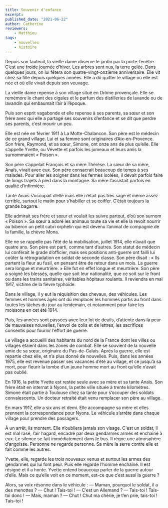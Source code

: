 ```yaml
---
title: Souvenir d'enfance
excerpt: 
published_date: "2021-06-22"
author: Catherine
reviewers:
    - Matthieu
tags:
    - nouvelles
    - histoire
---
```


Depuis son fauteuil, la vieille dame observe le jardin par la porte-fenêtre. C’est une froide journée d’hiver. Les arbres sont nus, la terre gelée. Dans quelques jours, on lui fêtera son quatre-vingt-onzième anniversaire. Elle vit chez sa fille depuis quelques années. Elle a dû quitter le village où elle est née et où elle vivait depuis son veuvage.
 
La vieille dame repense à son village situé en Drôme provençale. Elle se remémore le chant des cigales et le parfum des distilleries de lavande ou de lavandin qui embaumait l’air à l’époque.
 
Puis son esprit vagabonde et elle repense à ses parents, sa sœur et son frère avec qui elle a partagé ses souvenirs d’enfance et se dit que perdre ses parents, c’est mourir un peu.
 
Elle est née en février 1911 à La Motte-Chalancon. Son père est le médecin de ce grand village. Lui et sa femme sont originaires d’Aix-en-Provence. Son frère, Raymond, et sa sœur, Simone, ont onze ans de plus qu’elle. Elle s’appelle Yvette, ou Vévette et parfois les jumeaux et leurs amis la surnommaient « Poison ».
 
Son père s’appelait François et sa mère Thérèse. La sœur de sa mère, Anaïs, vivait avec eux. Son père consacrait beaucoup de temps à ses malades. Pour aller les soigner dans les fermes isolées, il devait parfois faire de longs trajets à pied dans la montagne. Sa mère l’assistait parfois en qualité d’infirmière.
 
Tante Anaïs s’occupait d’elle mais elle n’était pas très sage et même assez terrible, surtout le matin pour s’habiller et se coiffer. C’était toujours la grande bagarre.
 
Elle admirait ses frère et sœur et voulait les suivre partout, d’où son surnom « Poison ». Sa sœur a adoré les animaux toute sa vie et elle la revoit nourrir au biberon un petit cabri orphelin qui est devenu l’animal de compagnie de la famille, la chèvre Mona.
 
Elle ne se rappelle pas l’été de la mobilisation, juillet 1914, elle n’avait que quatre ans. Son père est parti, comme tant d’autres. Son statut de médecin lui conférait le grade d’officier, mais ses positions anti-guerre ont failli lui coûter la rétrogradation en soldat de seconde classe.
Son père disait : « Ils partent la fleur au fusil, en pensant être de retour dans un mois. La guerre sera longue et meurtrière. » Elle fut en effet longue et meurtrière.
Son père a soigné les blessés, quelle que soit leur nationalité, que ce soit sur le front ou dans les trains sanitaires, véritables hôpitaux roulants. Il reviendra en mai 1917, victime de la fièvre typhoïde.
 
Dans le village, il y eut la réquisition des chevaux, des véhicules. Les femmes et hommes âgés ont dû remplacer les hommes partis au front dans toutes les tâches du jour au lendemain, et notamment pour faire les moissons en cet été 1914.
 
Puis, les années sont passées avec leur lot de deuils, d’attente dans la peur de mauvaises nouvelles, l’envoi de colis et de lettres, les sacrifices consentis pour fournir l’effort de guerre.
 
Le village a accueilli des habitants du nord de la France dont les villes ou villages étaient dans les zones de combat. Elle se souvient de la nouvelle amie de sa sœur, originaire du Pas-de-Calais. Après la guerre, elle est repartie chez elle, et n’a plus donné de nouvelles. Puis, dans les années 1975, elle est revenue passer ses vacances d’été au village, et ce jusqu’à sa mort, pour fleurir la tombe d’un jeune homme mort au front qu’elle n’avait pas oublié.
 
En 1916, la petite Yvette est restée seule avec sa mère et sa tante Anaïs. Son frère était en internat à Nyons, la petite ville située à trente kilomètres. Simone était partie à Toulouse chez sa tante pour s’occuper des soldats convalescents. Un docteur retraité était venu remplacer son père au village.
 
En mars 1917, elle a six ans et demi. Elle accompagne sa mère et elles prennent la correspondance pour Nyons. Le véhicule s’arrête dans chaque village pour prendre des passagers.
 
À un arrêt, ils montent. Elle n’oubliera jamais son visage. C'est un soldat, il est mal rasé, l’air hagard, encadré par deux gendarmes armés et enchaîné à eux. Le silence se fait immédiatement dans le bus. Il règne une atmosphère d’angoisse. Personne ne regarde personne. Sa mère la serre contre elle et fait comme les autres.
 
Yvette, elle, regarde les trois nouveaux venus et surtout les armes des gendarmes qui lui font peur. Puis elle regarde l’homme enchaîné. Il est résigné et il a honte. Yvette entend beaucoup parler de la guerre autour d’elle. Mais ce qu’elle voit en ce moment, est-ce que c’est aussi la guerre ?
 
Alors, sa voix résonne dans le véhicule :
— Maman, pourquoi le soldat, il a des menottes ?
— Chut ! Tais-toi !
— C’est un Allemand ?
— Tais-toi ! Tais-toi donc !
— Mais, maman ?
— Chut ! Chut ma chérie, je t’en prie, tais-toi ! Tais-toi !